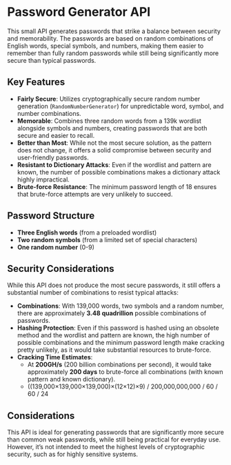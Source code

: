 # Password Generator API

This small API generates passwords that strike a balance between security and memorability. The passwords are based on random combinations of English words, special symbols, and numbers, making them easier to remember than fully random passwords while still being significantly more secure than typical passwords.

## Key Features
- **Fairly Secure**: Utilizes cryptographically secure random number generation (`RandomNumberGenerator`) for unpredictable word, symbol, and number combinations.
- **Memorable**: Combines three random words from a 139k wordlist alongside symbols and numbers, creating passwords that are both secure and easier to recall.
- **Better than Most**: While not the most secure solution, as the pattern does not change, it offers a solid compromise between security and user-friendly passwords.
- **Resistant to Dictionary Attacks**: Even if the wordlist and pattern are known, the number of possible combinations makes a dictionary attack highly impractical.
- **Brute-force Resistance**: The minimum password length of 18 ensures that brute-force attempts are very unlikely to succeed.

## Password Structure
- **Three English words** (from a preloaded wordlist)
- **Two random symbols** (from a limited set of special characters)
- **One random number** (0-9)

## Security Considerations
While this API does not produce the most secure passwords, it still offers a substantial number of combinations to resist typical attacks:

- **Combinations**: With 139,000 words, two symbols and a random number, there are approximately **3.48 quadrillion** possible combinations of passwords.
- **Hashing Protection**: Even if this password is hashed using an obsolete method and the wordlist and pattern are known, the high number of possible combinations and the minimum password length make cracking pretty unlikely, as it would take substantial resources to brute-force.
- **Cracking Time Estimates**: 
  - At **200GH/s** (200 billion combinations per second), it would take approximately **200 days** to brute-force all combinations (with known pattern and known dictionary).
  - ((139,000×139,000×139,000)×(12×12)×9) / 200,000,000,000 / 60 / 60 / 24

## Considerations
This API is ideal for generating passwords that are significantly more secure than common weak passwords, while still being practical for everyday use. However, it’s not intended to meet the highest levels of cryptographic security, such as for highly sensitive systems.
